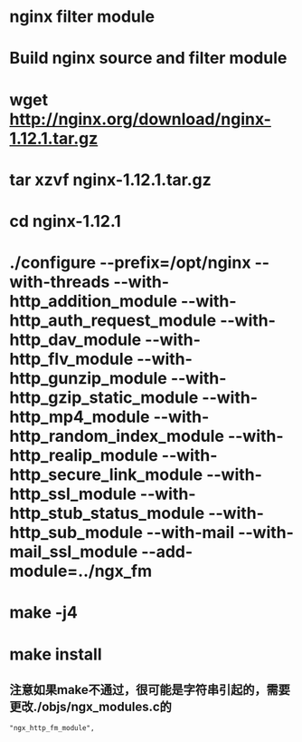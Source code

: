 # nginx filter module

# Build nginx source and filter module
# wget http://nginx.org/download/nginx-1.12.1.tar.gz
# tar xzvf nginx-1.12.1.tar.gz
# cd nginx-1.12.1
# ./configure --prefix=/opt/nginx --with-threads --with-http_addition_module --with-http_auth_request_module --with-http_dav_module --with-http_flv_module --with-http_gunzip_module --with-http_gzip_static_module --with-http_mp4_module --with-http_random_index_module --with-http_realip_module --with-http_secure_link_module --with-http_ssl_module --with-http_stub_status_module --with-http_sub_module --with-mail --with-mail_ssl_module --add-module=../ngx_fm
# make -j4
# make install


## 注意如果make不通过，很可能是字符串引起的，需要更改./objs/ngx_modules.c的
    "ngx_http_fm_module",
